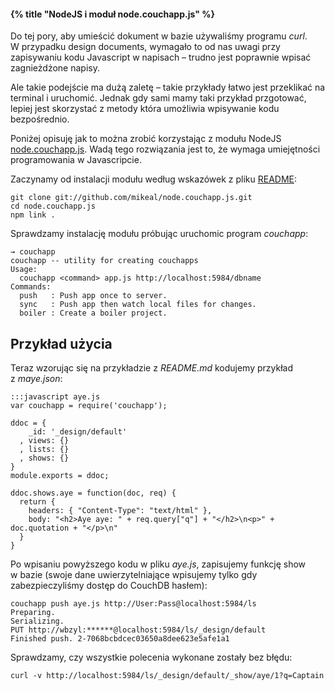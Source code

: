#### {% title "NodeJS i moduł node.couchapp.js" %}

Do tej pory, aby umieścić dokument w bazie używaliśmy
programu *curl*. W przypadku design documents, wymagało
to od nas uwagi przy zapisywaniu kodu Javascript
w napisach – trudno jest poprawnie wpisać zagnieżdżone napisy.

Ale takie podejście ma dużą zaletę – takie przykłady łatwo jest
przeklikać na terminal i uruchomić.
Jednak gdy sami mamy taki przykład przgotować, lepiej
jest skorzystać z metody która umożliwia wpisywanie
kodu bezpośrednio.

Poniżej opisuję jak to można zrobić korzystając z modułu
NodeJS [node.couchapp.js](https://github.com/mikeal/node.couchapp.js).
Wadą tego rozwiązania jest to, że wymaga umiejętności
programowania w Javascripcie.

Zaczynamy od instalacji modułu według wskazówek
z pliku [README](https://github.com/mikeal/node.couchapp.js/blob/master/README.md):

    git clone git://github.com/mikeal/node.couchapp.js.git
    cd node.couchapp.js
    npm link .

Sprawdzamy instalację modułu próbując uruchomic program *couchapp*:

    → couchapp
    couchapp -- utility for creating couchapps
    Usage:
      couchapp <command> app.js http://localhost:5984/dbname
    Commands:
      push   : Push app once to server.
      sync   : Push app then watch local files for changes.
      boiler : Create a boiler project.


## Przykład użycia

Teraz wzorując się na przykładzie z *README.md* kodujemy przykład z *maye.json*:

    :::javascript aye.js
    var couchapp = require('couchapp');

    ddoc = {
        _id: '_design/default'
      , views: {}
      , lists: {}
      , shows: {}
    }
    module.exports = ddoc;

    ddoc.shows.aye = function(doc, req) {
      return {
        headers: { "Content-Type": "text/html" },
        body: "<h2>Aye aye: " + req.query["q"] + "</h2>\n<p>" + doc.quotation + "</p>\n"
      }
    }

Po wpisaniu powyższego kodu w pliku *aye.js*, zapisujemy funkcję show w bazie
(swoje dane uwierzytelniające wpisujemy tylko gdy zabezpieczyliśmy dostęp do CouchDB hasłem):

    couchapp push aye.js http://User:Pass@localhost:5984/ls
    Preparing.
    Serializing.
    PUT http://wbzyl:******@localhost:5984/ls/_design/default
    Finished push. 2-7068bcbdcec03650a8dee623e5afe1a1

Sprawdzamy, czy wszystkie polecenia wykonane zostały bez błędu:

    curl -v http://localhost:5984/ls/_design/default/_show/aye/1?q=Captain
